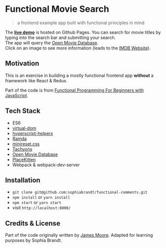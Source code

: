 # Functional Movie Search

> a frontend example app built with functional principles in mind

The **[live demo](https://sophiabrandt.github.io/functional-movie-search/)** is hosted on Github Pages. You can search for movie titles by typing into the search bar and submitting your search.  
The app will query the [Open Movie Database](http://www.omdbapi.com/).  
Click on an image to see more information (leads to the [IMDB Website](https://www.imdb.com)).

## Motivation

This is an exercise in building a mostly functional frontend app **without** a framework like React & Redux.

Part of the code is from [Functional Programming For Beginners with JavaScript](https://courses.knowthen.com/p/functional-programming-for-beginners-with-javascript).

## Tech Stack

- ES6
- [virtual-dom](https://github.com/Matt-Esch/virtual-dom)
- [hyperscript-helpers ](https://github.com/ohanhi/hyperscript-helpers)
- [Ramda](https://ramdajs.com)
- [minireset.css](https://github.com/jgthms/minireset.css)
- [Tachyons](http://tachyons.io/)
- [Open Movie Database](http://www.omdbapi.com/)
- [PlaceKitten](https://placekitten.com)
- Webpack & webpack-dev-server

## Installation

- `git clone git@github.com:sophiabrandt/functional-comments.git`
- `npm install` or `yarn install`
- `npm start` or `yarn start`
- visit `http://localhost:8000/`

## Credits & License

Part of the code originally written by [James Moore](https://github.com/knowthen/). Adapted for learning purposes by Sophia Brandt.
